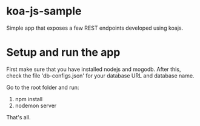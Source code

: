 # koa-js-sample
Simple app that exposes a few REST endpoints developed using koajs.

# Setup and run the app
First make sure that you have installed nodejs and mogodb.
After this, check the file 'db-configs.json' for your database URL and database name.

Go to the root folder and run:
1. npm install
2. nodemon server

That's all.
